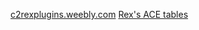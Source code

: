 [c2rexplugins.weebly.com](https://rexrainbow.github.io/C2RexDoc/c2rexplugins.weebly.com/index.html "c2rexplugins.weebly.com")
[Rex's ACE tables](https://rexrainbow.github.io/C2RexDoc/c2rexpluginsACE/index.html "c2rexpluginsACE")